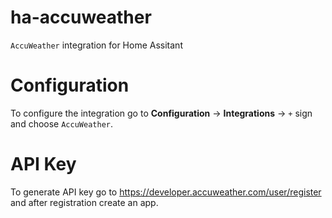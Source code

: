 # ha-accuweather
`AccuWeather` integration for Home Assitant

# Configuration
To configure the integration go to **Configuration** -> **Integrations** -> `+` sign and choose `AccuWeather`.

# API Key
To generate API key go to https://developer.accuweather.com/user/register and after registration create an app.
